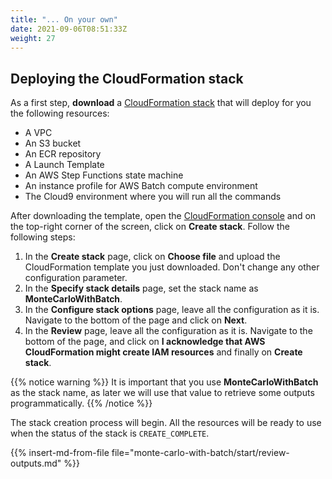 ```yaml
---
title: "... On your own"
date: 2021-09-06T08:51:33Z
weight: 27
---
```


## Deploying the CloudFormation stack

As a first step, **download** a [CloudFormation stack](https://raw.githubusercontent.com/magriggs/ec2-spot-workshops/master/content/monte-carlo-with-batch/monte-carlo-with-batch.files/stack.yaml) that will deploy for you the following resources:

- A VPC
- An S3 bucket
- An ECR repository
- A Launch Template
- An AWS Step Functions state machine
- An instance profile for AWS Batch compute environment
- The Cloud9 environment where you will run all the commands

After downloading the template, open the [CloudFormation console](https://console.aws.amazon.com/cloudformation) and on the top-right corner of the screen, click on **Create stack**. Follow the following steps:

1. In the **Create stack** page, click on **Choose file** and upload the CloudFormation template you just downloaded. Don't change any other configuration parameter.
2. In the **Specify stack details** page, set the stack name as **MonteCarloWithBatch**.
3. In the **Configure stack options** page, leave all the configuration as it is. Navigate to the bottom of the page and click on **Next**.
4. In the **Review** page, leave all the configuration as it is. Navigate to the bottom of the page, and click on **I acknowledge that AWS CloudFormation might create IAM resources** and finally on **Create stack**.

{{% notice warning %}}
It is important that you use **MonteCarloWithBatch** as the stack name, as later we will use that value to retrieve some outputs programmatically.
{{% /notice %}}

The stack creation process will begin. All the resources will be ready to use when the status of the stack is `CREATE_COMPLETE`.

{{% insert-md-from-file file="monte-carlo-with-batch/start/review-outputs.md" %}}
